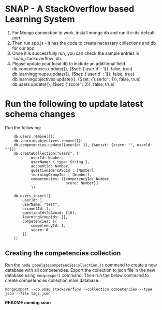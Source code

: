 SNAP - A StackOverflow based Learning System
============================================
1. For Mongo connection to work, install mongo db and run it in its default port
2. Then run app.js - it has the code to create necessary collections and db for our app
3. Once it is successfully run, you can check the sample entries in 'snap_stackoverflow' db.
4. Please update your local db to include an additional field
    db.competencies.update({}, {$set: {'userId' : 1}}, false, true)
    db.learninggroups.update({}, {$set: {'userId' : 1}}, false, true)
    db.learningobjectives.update({}, {$set: {'userId' : 1}}, false, true)
    db.users.update({}, {$set: {'score' : 0}}, false, true)

Run the following to update latest schema changes 
=================================================

Run the following:
```
    db.users.remove({})
    db.learningobjectives.remove({})
    db.competencies.update({userId: 1}, {$unset: {score: "", userId: ""}})
    db.createCollection("users", {
            userId: Number,
            userName: { type: String },
            accountId: Number,
            questionIdsToAvoid : [Number],
            learningGroupIds : [Number],
            competencies: [{competencyId: Number,
                            score: Number}]
            })

    db.users.insert({
        userId: 1,
        userName: "test",
        accountId: 1,
        questionIdsToAvoid: [10],
        learningGroupIds: [],
        competencies: [{
            competencyId: 1,
            score: 0
        }]
    })
```

Creating the competencies collection
------------------------------------

Run the `node populateCompetenciesCollection.js` command to create a new database with all competencies. Export the collection to json file in the new database using `mongoexport` command. Then run the below command to create competencies collection main database.

```
mongoimport --db snap_stackoverflow --collection competencies --type json --file tags.json
```
**README coming soon**
